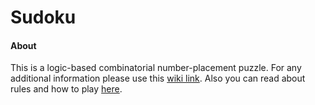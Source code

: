 # Sudoku

#### About
This is a logic-based combinatorial number-placement puzzle.
For any additional information please use this [wiki link](https://en.wikipedia.org/wiki/Sudoku).
Also you can read about rules and how to play [here](https://sudoku.com/how-to-play/sudoku-rules-for-complete-beginners/).